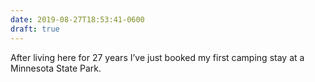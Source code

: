 ```yaml
---
date: 2019-08-27T18:53:41-0600
draft: true
---
```




After living here for 27 years I’ve just booked my first camping stay at a Minnesota State Park.



